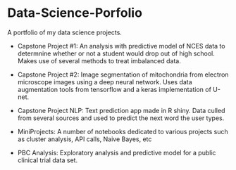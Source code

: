# Data-Science-Porfolio
A portfolio of my data science projects.

- Capstone Project #1: An analysis with predictive model of NCES data to determnine whether or not a student would drop out of high school. Makes use of several methods to treat imbalanced data.

- Capstone Project #2: Image segmentation of mitochondria from electron microscope images using a deep neural network. Uses data augmentation tools from tensorflow and a keras implementation of U-net.

- Capstone Project NLP: Text prediction app made in R shiny. Data culled from several sources and used to predict the next word the user types.

- MiniProjects: A number of notebooks dedicated to various projects such as cluster analysis, API calls, Naive Bayes, etc

- PBC Analysis: Exploratory analysis and predictive model for a public clinical trial data set.
